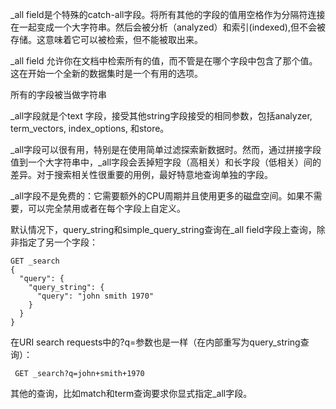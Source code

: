 
\_all field是个特殊的catch-all字段。将所有其他的字段的值用空格作为分隔符连接在一起变成一个大字符串。然后会被分析（analyzed）和索引(indexed),但不会被存储。这意味着它可以被检索，但不能被取出来。

\_all field 允许你在文档中检索所有的值，而不管是在哪个字段中包含了那个值。这在开始一个全新的数据集时是一个有用的选项。

所有的字段被当做字符串

\_all字段就是个text 字段，接受其他string字段接受的相同参数，包括analyzer, term_vectors, index_options, 和store。

\_all字段可以很有用，特别是在使用简单过滤探索新数据时。然而，通过拼接字段值到一个大字符串中，\_all字段会丢掉短字段（高相关）和长字段（低相关）间的差异。对于搜索相关性很重要的用例，最好特意地查询单独的字段。

\_all字段不是免费的：它需要额外的CPU周期并且使用更多的磁盘空间。如果不需要，可以完全禁用或者在每个字段上自定义。

默认情况下，query_string和simple_query_string查询在\_all field字段上查询，除非指定了另一个字段：

    GET _search
    {
      "query": {
        "query_string": {
          "query": "john smith 1970"
        }
      }
    }

 在URI search requests中的?q=参数也是一样（在内部重写为query_string查询）：
 
     GET _search?q=john+smith+1970

其他的查询，比如match和term查询要求你显式指定\_all字段。

